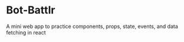 # Bot-Battlr
A mini web app to practice components, props, state, events, and data fetching in react
